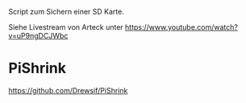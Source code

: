 Script zum Sichern einer SD Karte.

Siehe Livestream von Arteck unter 
https://www.youtube.com/watch?v=uP9ngDCJWbc


# PiShrink

  https://github.com/Drewsif/PiShrink

  





 